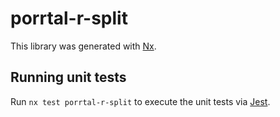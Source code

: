 # porrtal-r-split

This library was generated with [Nx](https://nx.dev).

## Running unit tests

Run `nx test porrtal-r-split` to execute the unit tests via [Jest](https://jestjs.io).
